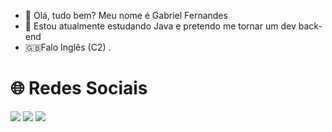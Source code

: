 - 👋 Olá, tudo bem? Meu nome é Gabriel Fernandes 
- 👀 Estou atualmente estudando Java e pretendo me tornar um dev back-end
- :uk:Falo Inglês (C2)
.

<!---
GabrielFer555/GabrielFer555 is a ✨ special ✨ repository because its `README.md` (this file) appears on your GitHub profile.
You can click the Preview link to take a look at your changes.
--->
# 🌐 Redes Sociais


<div>

<a href="https://www.instagram.com/gaabriel_fnnd1/ " target="_blank"><img src="https://img.shields.io/badge/-Instagram-%23E4405F?style=for-the-badge&logo=instagram&logoColor=white" target="_blank"></a>
<a href = "mailto:          * (kaiberimanos3@gmail.com)*       "><img src="https://img.shields.io/badge/-Gmail-%23333?style=for-the-badge&logo=gmail&logoColor=white" destino ="_blank"></a>
<a href="https://www.linkedin.com/in/gabriel-fernandes-02846b242/" target="_blank"><img src="https://img.shields.io/badge/-LinkedIn-%230077B5?style=for-the-badge&logo=linkedin&logoColor=white" target="_blank"></a>
</div>
